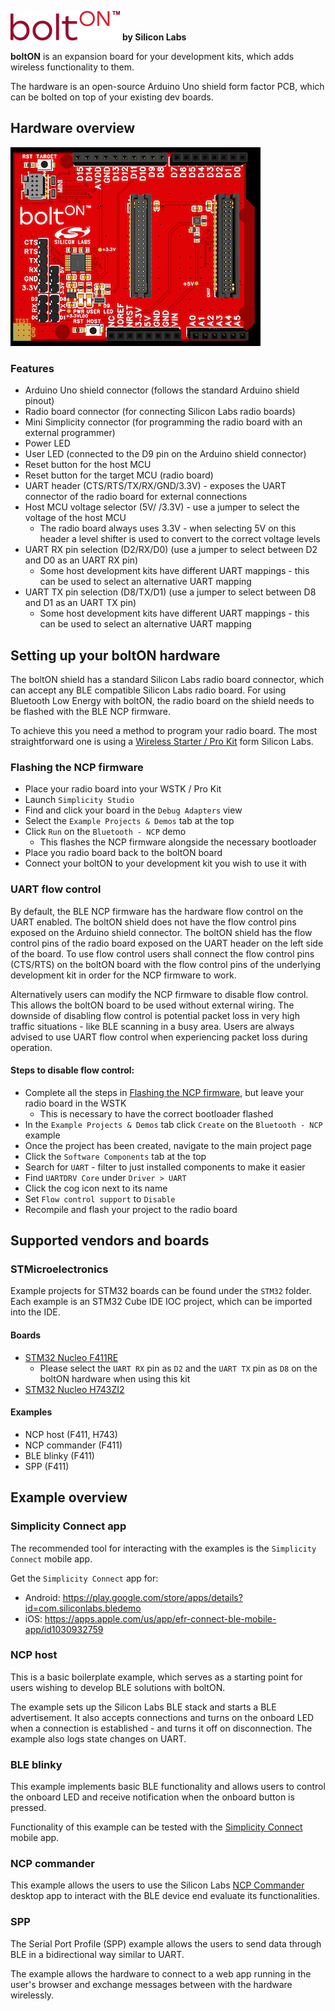 ![boltON](doc/bolton_logo_2_colorful.png) **by Silicon Labs**

**boltON** is an expansion board for your development kits, which adds wireless functionality to them.

The hardware is an open-source Arduino Uno shield form factor PCB, which can be bolted on top of your existing dev boards.

## Hardware overview

![](doc/bolton_pcb.png)

### Features
 - Arduino Uno shield connector (follows the standard Arduino shield pinout)
 - Radio board connector (for connecting Silicon Labs radio boards)
 - Mini Simplicity connector (for programming the radio board with an external programmer)
 - Power LED
 - User LED (connected to the D9 pin on the Arduino shield connector)
 - Reset button for the host MCU
 - Reset button for the target MCU (radio board)
 - UART header (CTS/RTS/TX/RX/GND/3.3V) - exposes the UART connector of the radio board for external connections
 - Host MCU voltage selector (5V/ /3.3V) - use a jumper to select the voltage of the host MCU
   - The radio board always uses 3.3V - when selecting 5V on this header a level shifter is used to convert to the correct voltage levels
 - UART RX pin selection (D2/RX/D0) (use a jumper to select between D2 and D0 as an UART RX pin)
   - Some host development kits have different UART mappings - this can be used to select an alternative UART mapping
 - UART TX pin selection (D8/TX/D1) (use a jumper to select between D8 and D1 as an UART TX pin)
   - Some host development kits have different UART mappings - this can be used to select an alternative UART mapping


## Setting up your boltON hardware

The boltON shield has a standard Silicon Labs radio board connector, which can accept any BLE compatible Silicon Labs radio board.
For using Bluetooth Low Energy with boltON, the radio board on the shield needs to be flashed with the BLE NCP firmware.

To achieve this you need a method to program your radio board. The most straightforward one is using a [Wireless Starter / Pro Kit](https://www.silabs.com/development-tools/wireless/efr32xg22-wireless-starter-kit) form Silicon Labs.

### Flashing the NCP firmware
 - Place your radio board into your WSTK / Pro Kit
 - Launch `Simplicity Studio`
 - Find and click your board in the `Debug Adapters` view
 - Select the `Example Projects & Demos` tab at the top
 - Click `Run` on the `Bluetooth - NCP` demo
   - This flashes the NCP firmware alongside the necessary bootloader
- Place you radio board back to the boltON board
- Connect your boltON to your development kit you wish to use it with

### UART flow control

By default, the BLE NCP firmware has the hardware flow control on the UART enabled.
The boltON shield does not have the flow control pins exposed on the Arduino shield connector.
The boltON shield has the flow control pins of the radio board exposed on the UART header on the left side of the board.
To use flow control users shall connect the flow control pins (CTS/RTS) on the boltON board with the flow control pins of the underlying development kit in order for the NCP firmware to work.

Alternatively users can modify the NCP firmware to disable flow control. This allows the boltON board to be used without external wiring.
The downside of disabling flow control is potential packet loss in very high traffic situations - like BLE scanning in a busy area.
Users are always advised to use UART flow control when experiencing packet loss during operation.

#### Steps to disable flow control:
 - Complete all the steps in [Flashing the NCP firmware](#Flashing-the-NCP-firmware), but leave your radio board in the WSTK
   - This is necessary to have the correct bootloader flashed
 - In the `Example Projects & Demos` tab click `Create` on the `Bluetooth - NCP` example
 - Once the project has been created, navigate to the main project page
 - Click the `Software Components` tab at the top
 - Search for `UART` - filter to just installed components to make it easier
 - Find `UARTDRV Core` under `Driver > UART`
 - Click the cog icon next to its name
 - Set `Flow control support` to `Disable`
 - Recompile and flash your project to the radio board


## Supported vendors and boards

### STMicroelectronics

Example projects for STM32 boards can be found under the `STM32` folder. Each example is an STM32 Cube IDE IOC project, which can be imported into the IDE.

#### Boards
 - [STM32 Nucleo F411RE](https://www.st.com/en/evaluation-tools/nucleo-f411re.html)
   - Please select the `UART RX` pin as `D2` and the `UART TX` pin as `D8` on the boltON hardware when using this kit
 - [STM32 Nucleo H743ZI2](https://www.st.com/en/evaluation-tools/nucleo-h743zi.html)

#### Examples
 - NCP host (F411, H743)
 - NCP commander (F411)
 - BLE blinky (F411)
 - SPP (F411)

## Example overview

### Simplicity Connect app

The recommended tool for interacting with the examples is the `Simplicity Connect` mobile app.

Get the `Simplicity Connect` app for:
- Android: https://play.google.com/store/apps/details?id=com.siliconlabs.bledemo
- iOS: https://apps.apple.com/us/app/efr-connect-ble-mobile-app/id1030932759

### NCP host

This is a basic boilerplate example, which serves as a starting point for users wishing to develop BLE solutions with boltON.

The example sets up the Silicon Labs BLE stack and starts a BLE advertisement. It also accepts connections and turns on the onboard LED when a connection is established - and turns it off on disconnection. The example also logs state changes on UART.

### BLE blinky

This example implements basic BLE functionality and allows users to control the onboard LED and receive notification when the onboard button is pressed.

Functionality of this example can be tested with the [Simplicity Connect](#Simplicity-Connect-app) mobile app.

### NCP commander

This example allows the users to use the Silicon Labs [NCP Commander](https://docs.silabs.com/simplicity-studio-5-users-guide/latest/ss-5-users-guide-tools-bluetooth-ncp-commander/) desktop app to interact with the BLE device end evaluate its functionalities.

### SPP

The Serial Port Profile (SPP) example allows the users to send data through BLE in a bidirectional way similar to UART.

The example allows the hardware to connect to a web app running in the user's browser and exchange messages between with the hardware wirelessly.
